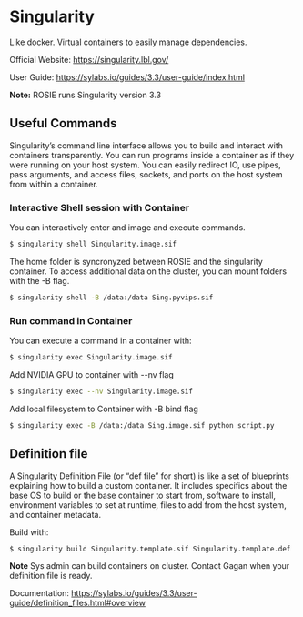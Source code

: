 # Singularity

Like docker. Virtual containers to easily manage dependencies.

Official Website: https://singularity.lbl.gov/

User Guide: https://sylabs.io/guides/3.3/user-guide/index.html

**Note:** ROSIE runs Singularity version 3.3

## Useful Commands

Singularity’s command line interface allows you to build and interact with containers transparently. You can run programs inside a container as if they were running on your host system. You can easily redirect IO, use pipes, pass arguments, and access files, sockets, and ports on the host system from within a container.

### Interactive Shell session with Container

You can interactively enter and image and execute commands.

```bash
$ singularity shell Singularity.image.sif
```

The home folder is syncronyzed between ROSIE and the singularity container. To access additional data on the cluster, you can mount folders with the -B flag. 

```bash
$ singularity shell -B /data:/data Sing.pyvips.sif
```

### Run command in Container

You can execute a command in a container with:

```bash
$ singularity exec Singularity.image.sif 
```

Add NVIDIA GPU to container with --nv flag

```bash
$ singularity exec --nv Singularity.image.sif 
```

Add local filesystem to Container with -B bind flag

```bash
$ singularity exec -B /data:/data Sing.image.sif python script.py
```

## Definition file

A Singularity Definition File (or “def file” for short) is like a set of blueprints explaining how to build a custom container. It includes specifics about the base OS to build or the base container to start from, software to install, environment variables to set at runtime, files to add from the host system, and container metadata.

Build with: 

```bash
$ singularity build Singularity.template.sif Singularity.template.def
```

**Note** Sys admin can build containers on cluster. Contact Gagan when your definition file is ready.

Documentation: https://sylabs.io/guides/3.3/user-guide/definition_files.html#overview